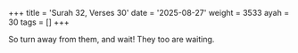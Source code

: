 +++
title = 'Surah 32, Verses 30'
date = '2025-08-27'
weight = 3533
ayah = 30
tags = []
+++

So turn away from them, and wait! They too are waiting.